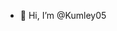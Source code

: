 - 👋 Hi, I’m @Kumley05
  

<!---
Kumley05/Kumley05 is a ✨ special ✨ repository because its `README.md` (this file) appears on your GitHub profile.
You can click the Preview link to take a look at your changes.
--->

